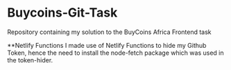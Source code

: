 # Buycoins-Git-Task
Repository containing my solution to the BuyCoins Africa Frontend task

**Netlify Functions
I made use of Netlify Functions to hide my Github Token, hence the need to install the node-fetch package which was used in the token-hider.


